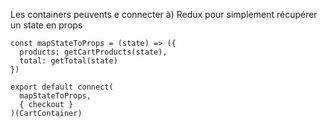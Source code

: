 Les containers peuvents e connecter à) Redux pour simplement récupérer un state en props

```
const mapStateToProps = (state) => ({
  products: getCartProducts(state),
  total: getTotal(state)
})

export default connect(
  mapStateToProps,
  { checkout }
)(CartContainer)
```
